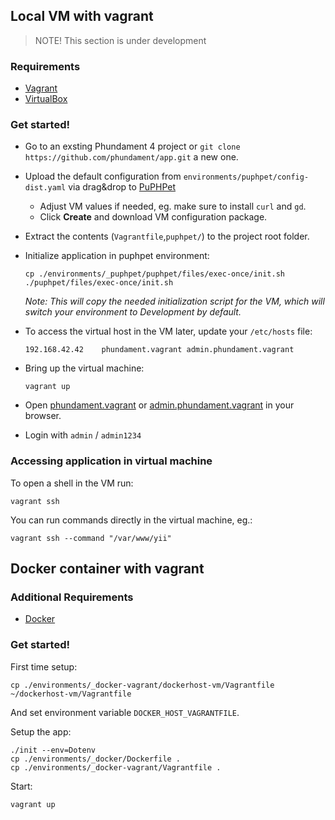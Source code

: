 Local VM with vagrant
---------------------

> NOTE! This section is under development

### Requirements

- [Vagrant](https://www.vagrantup.com)
- [VirtualBox](https://www.virtualbox.org)

### Get started! 

- Go to an exsting Phundament 4 project or `git clone https://github.com/phundament/app.git` a new one.
- Upload the default configuration from `environments/puphpet/config-dist.yaml` via drag&drop to [PuPHPet](https://puphpet.com/)
  - Adjust VM values if needed, eg. make sure to install `curl` and `gd`.
  - Click **Create** and download VM configuration package.
- Extract the contents (`Vagrantfile`,`puphpet/`) to the project root folder.
- Initialize application in puphpet environment:

    ```
    cp ./environments/_puphpet/puphpet/files/exec-once/init.sh ./puphpet/files/exec-once/init.sh
    ```

    *Note: This will copy the needed initialization script for the VM, which will switch your environment to _Development_ by default.*
- To access the virtual host in the VM later, update your `/etc/hosts` file:

    ```
    192.168.42.42    phundament.vagrant admin.phundament.vagrant
    ```
- Bring up the virtual machine:

    ```
    vagrant up
    ```
- Open [phundament.vagrant](http://phundament.vagrant) or [admin.phundament.vagrant](http://admin.phundament.vagrant) in your browser.
- Login with `admin` / `admin1234`


### Accessing application in virtual machine

To open a shell in the VM run:

```
vagrant ssh
```

You can run commands directly in the virtual machine, eg.:

```
vagrant ssh --command "/var/www/yii"
```


Docker container with vagrant
-----------------------------

### Additional Requirements

- [Docker](https://www.docker.com)

### Get started!

First time setup:

    cp ./environments/_docker-vagrant/dockerhost-vm/Vagrantfile ~/dockerhost-vm/Vagrantfile

And set environment variable `DOCKER_HOST_VAGRANTFILE`.

Setup the app:

    ./init --env=Dotenv
    cp ./environments/_docker/Dockerfile .
    cp ./environments/_docker-vagrant/Vagrantfile .

Start:

    vagrant up
